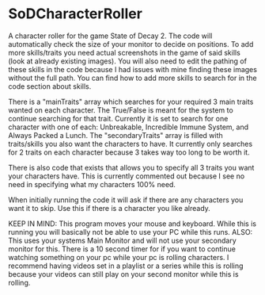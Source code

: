 # SoDCharacterRoller
A character roller for the game State of Decay 2.
The code will automatically check the size of your monitor to decide on positions.
To add more skills/traits you need actual screenshots in the game of said skills (look at already existing images).
You will also need to edit the pathing of these skills in the code because I had issues with mine finding these images without the full path.
You can find how to add more skills to search for in the code section about skills.

There is a "mainTraits" array which searches for your required 3 main traits wanted on each character.
The True/False is meant for the system to continue searching for that trait.
Currently it is set to search for one character with one of each: Unbreakable, Incredible Immune System, and Always Packed a Lunch.
The "secondaryTraits" array is filled with traits/skills you also want the characters to have.
It currently only searches for 2 traits on each character because 3 takes way too long to be worth it.

There is also code that exists that allows you to specify all 3 traits you want your characters have.
This is currently commented out because I see no need in specifying what my characters 100% need.

When initially running the code it will ask if there are any characters you want it to skip.
Use this if there is a character you like already.

KEEP IN MIND: This program moves your mouse and keyboard.
While this is running you will basically not be able to use your PC while this runs.
ALSO: This uses your systems Main Monitor and will not use your secondary monitor for this.
There is a 10 second timer for if you want to continue watching something on your pc while your pc is rolling characters.
I recommend having videos set in a playlist or a series while this is rolling because your videos can still play on your second monitor while this is rolling.
